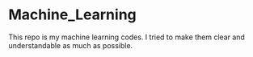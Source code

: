 # Machine_Learning
This repo is my machine learning codes. I tried to make them clear and understandable as much as possible.
